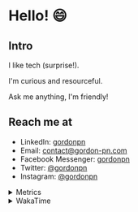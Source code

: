 # Hello! 😄

## Intro

I like tech (surprise!).

I'm curious and resourceful.

Ask me anything, I'm friendly!

## Reach me at

- LinkedIn: [gordonpn](https://www.linkedin.com/in/gordonpn/)
- Email: [contact@gordon-pn.com](mailto:contact@gordon-pn.com)
- Facebook Messenger: [gordonpn](https://www.messenger.com/t/Gordonpn)
- Twitter: [@gordonpn](https://twitter.com/Gordonpn)
- Instagram: [@gordonpn](https://www.instagram.com/gordonpn/)

<details>
  <summary>Metrics</summary>

  <img align="center" src="https://github.com/gordonpn/gordonpn/blob/master/github-metrics.svg" alt="GitHub Metrics">

</details>

<details>
  <summary>WakaTime</summary>

  <!--START_SECTION:waka-->
📊 **This Week I Spent My Time On** 

```text
💬 Programming Languages: 
Java                     10 hrs 47 mins      ████████████░░░░░░░░░░░░░   46.18 % 
TypeScript               5 hrs 56 mins       ██████░░░░░░░░░░░░░░░░░░░   25.44 % 
JSON                     2 hrs 19 mins       ██░░░░░░░░░░░░░░░░░░░░░░░   09.96 % 
Brazil Dependency Config 2 hrs 13 mins       ██░░░░░░░░░░░░░░░░░░░░░░░   09.51 % 
YAML                     52 mins             █░░░░░░░░░░░░░░░░░░░░░░░░   03.73 % 

🔥 Editors: 
IntelliJ IDEA            13 hrs 35 mins      ███████████████░░░░░░░░░░   58.23 % 
VS Code                  9 hrs 45 mins       ██████████░░░░░░░░░░░░░░░   41.77 % 
```


 Last Updated on 06/09/2024 16:26:14 UTC
<!--END_SECTION:waka-->
</details>
